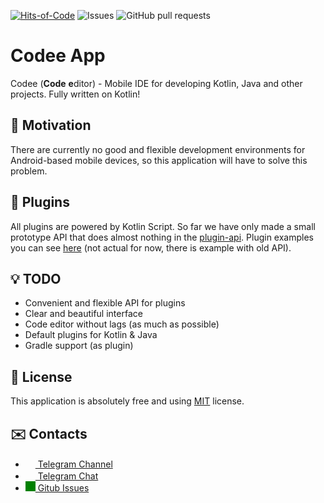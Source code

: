 [![Hits-of-Code](https://hitsofcode.com/github/codee-team/codee-app)](https://hitsofcode.com/github/codee-team/codee-app/view) ![Issues](https://img.shields.io/github/issues/codee-team/codee-app) ![GitHub pull requests](https://img.shields.io/github/issues-pr/codee-team/codee-app)
# Codee App
Codee (**Code** **e**ditor) - Mobile IDE for developing Kotlin, Java and other projects. Fully written on Kotlin!
## 🚀 Motivation
There are currently no good and flexible development environments for Android-based mobile devices, so this application will have to solve this problem.
## 📐 Plugins
All plugins are powered by Kotlin Script. So far we have only made a small prototype API that does almost nothing in the [plugin-api](plugin-api). Plugin examples you can see [here](https://github.com/codee-team/codee-plugin-examples) (not actual for now, there is example with old API).
## 💡 TODO
- Convenient and flexible API for plugins
- Clear and beautiful interface
- Code editor without lags (as much as possible)
- Default plugins for Kotlin & Java
- Gradle support (as plugin)
## 📖 License
This application is absolutely free and using [MIT](https://github.com/codee-team/codee-app/blob/master/LICENSE) license.

## ✉️ Contacts
- <a href="https://t.me/codee_feed"><img src="https://upload.wikimedia.org/wikipedia/commons/thumb/8/82/Telegram_logo.svg/768px-Telegram_logo.svg.png" width=16 height=16 /> Telegram Channel</a>
- <a href="https://t.me/codee_chat"><img src="https://upload.wikimedia.org/wikipedia/commons/thumb/8/82/Telegram_logo.svg/768px-Telegram_logo.svg.png" width=16 height=16 /> Telegram Chat</a>
- <a href="https://github.com/codee-team/codee-app/issues"><img src="https://user-images.githubusercontent.com/32961194/122037088-ebf2f700-cddc-11eb-9052-78e964c680f5.png" width=16 height=16 style="background: green;"/> Gitub Issues</a>
